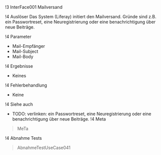 !3 InterFace001 Mailversand

!4 Auslöser
Das System (Liferay) initiert den Mailversand. Gründe sind z.B. ein Passwortreset, eine Neuregistrierung oder eine benachrichtigung über neue Beiträge.

!4 Parameter
 * Mail-Empfänger
 * Mail-Subject
 * Mail-Body

!4 Ergebnisse
 * Keines

!4 Fehlerbehandlung
 * Keine

!4 Siehe auch
 * TODO: verlinken: ein Passwortreset, eine Neuregistrierung oder eine benachrichtigung über neue Beiträge.
!4 Meta
>MeTa

!4 Abnahme Tests
>AbnahmeTestUseCase041



